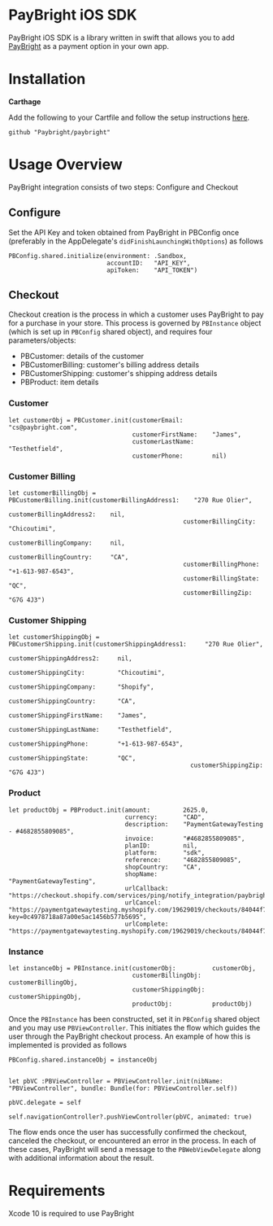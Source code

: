 PayBright iOS SDK
==============

PayBright iOS SDK is a library written in swift that allows you to add [PayBright](https://paybright.com/) as a payment option in your own app.

Installation
============

<strong> Carthage </strong>

Add the following to your Cartfile and follow the setup instructions [here](https://github.com/Carthage/Carthage#adding-frameworks-to-an-application).

```
github "Paybright/paybright"
```

Usage Overview
==============

PayBright integration consists of two steps: Configure and Checkout


## Configure

Set the API Key and token obtained from PayBright in PBConfig once (preferably in the AppDelegate's `didFinishLaunchingWithOptions`) as follows

```
PBConfig.shared.initialize(environment: .Sandbox, 
                           accountID:   "API_KEY", 
                           apiToken:    "API_TOKEN")
```

## Checkout

Checkout creation is the process in which a customer uses PayBright to pay for a purchase in your store. This process is governed by `PBInstance` object (which is set up in `PBConfig` shared object), and requires four parameters/objects:

- PBCustomer: details of the customer
- PBCustomerBilling: customer's billing address details
- PBCustomerShipping: customer's shipping address details
- PBProduct: item details


### Customer

```
let customerObj = PBCustomer.init(customerEmail:        "cs@paybright.com",
                                  customerFirstName:    "James",
                                  customerLastName:     "Testhetfield",
                                  customerPhone:        nil)
```

### Customer Billing

```
let customerBillingObj = PBCustomerBilling.init(customerBillingAddress1:    "270 Rue Olier",
                                                customerBillingAddress2:    nil,
                                                customerBillingCity:        "Chicoutimi",
                                                customerBillingCompany:     nil,
                                                customerBillingCountry:     "CA",
                                                customerBillingPhone:       "+1-613-987-6543",
                                                customerBillingState:       "QC",
                                                customerBillingZip:         "G7G 4J3")
```

### Customer Shipping

```
let customerShippingObj = PBCustomerShipping.init(customerShippingAddress1:     "270 Rue Olier",
                                                  customerShippingAddress2:     nil,
                                                  customerShippingCity:         "Chicoutimi",
                                                  customerShippingCompany:      "Shopify",
                                                  customerShippingCountry:      "CA",
                                                  customerShippingFirstName:    "James",
                                                  customerShippingLastName:     "Testhetfield",
                                                  customerShippingPhone:        "+1-613-987-6543",
                                                  customerShippingState:        "QC",
                                                  customerShippingZip:          "G7G 4J3")
```

### Product

```
let productObj = PBProduct.init(amount:         2625.0,
                                currency:       "CAD",
                                description:    "PaymentGatewayTesting - #4682855809085",
                                invoice:        "#4682855809085",
                                planID:         nil,
                                platform:       "sdk",
                                reference:      "4682855809085",
                                shopCountry:    "CA",
                                shopName:       "PaymentGatewayTesting",
                                urlCallback:    "https://checkout.shopify.com/services/ping/notify_integration/paybright/19629019",
                                urlCancel:      "https://paymentgatewaytesting.myshopify.com/19629019/checkouts/84044f7a52ff18a84dd1f2b5cd46b387?key=0c4978718a87a00e5ac1456b577b5695",
                                urlComplete:    "https://paymentgatewaytesting.myshopify.com/19629019/checkouts/84044f7a52ff18a84dd1f2b5cd46b387/offsite_gateway_callback")
```

### Instance

```
let instanceObj = PBInstance.init(customerObj:          customerObj,
                                  customerBillingObj:   customerBillingObj,
                                  customerShippingObj:  customerShippingObj,
                                  productObj:           productObj)
```

Once the `PBInstance` has been constructed, set it in `PBConfig` shared object and you may use `PBViewController`. This initiates the flow which guides the user through the PayBright checkout process. An example of how this is implemented is provided as follows

```
PBConfig.shared.instanceObj = instanceObj


let pbVC :PBViewController = PBViewController.init(nibName: "PBViewController", bundle: Bundle(for: PBViewController.self))

pbVC.delegate = self

self.navigationController?.pushViewController(pbVC, animated: true)
```

The flow ends once the user has successfully confirmed the checkout, canceled the checkout, or encountered an error in the process. In each of these cases, PayBright will send a message to the `PBWebViewDelegate` along with additional information about the result.


Requirements
=======

Xcode 10 is required to use PayBright
